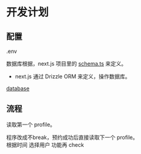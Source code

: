 # 开发计划

## 配置
.env

数据库根据，next.js 项目里的 [schema.ts](https://github.com/hanbinChen97/saas-starter/blob/main/app/lib/db/schema.ts) 来定义。
- next.js 通过 Drizzle ORM 来定义，操作数据库。

[database](db/models.py)


## 流程
读取第一个 profile。

程序改成不break，预约成功后直接读取下一个 profile。  
根据时间 选择用户 功能再 check
